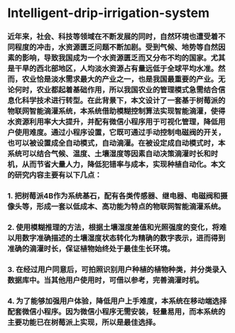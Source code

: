 # Intelligent-drip-irrigation-system
### 近年来，社会、科技等领域在不断发展的同时，自然环境也遭受着不同程度的冲击，水资源匮乏问题不断加剧。受到气候、地势等自然因素的影响，导致我国成为一个水资源匮乏而又分布不均的国家。尤其是干旱的西北部地区，人均淡水资源占有量远低于全球平均水准。然而，农业恰是淡水需求最大的产业之一，也是我国最重要的产业。无论何时，农业都起着基础作用，所以我国农业的管理模式急需结合信息化科学技术进行转型。在此背景下，本文设计了一套基于树莓派的物联网智能滴灌系统，本系统借助模糊控制算法实现智能滴灌，使得水资源利用率大大提升，并配有微信小程序用于可视化管理，降低用户使用难度。通过小程序设置，它既可通过手动控制电磁阀的开关，也可以被设置成全自动模式，自动滴灌。在被设定成自动模式时，本系统可以结合气候、温度、土壤湿度等因素自动决策滴灌时长和时机，从而节省大量人力，降低犯错率与成本，实现种植自动化。本文的研究内容主要有以下几点：
### 1. 把树莓派4B作为系统基石，配有各类传感器、继电器、电磁阀和摄像头等，形成一套以低成本、高功能为特点的物联网智能滴灌系统。
### 2. 使用模糊推理的方法，根据土壤湿度差值和光照强度的变化，将难以用数字准确描述的土壤湿度状态转化为精确的数字表示，进而得到准确的滴灌时长，保证植物始终处于最佳生长环境。
### 3. 在经过用户同意后，可拍照识别用户种植的植物种类，并分类录入数据库中。当其他用户使用时，可借以参考，完善滴灌时机。
### 4. 为了能够加强用户体验，降低用户上手难度，本系统在移动端选择配套微信小程序。因为微信小程序无需安装，轻量易用，而本系统的主要功能已在树莓派上实现，所以是最佳选择。
